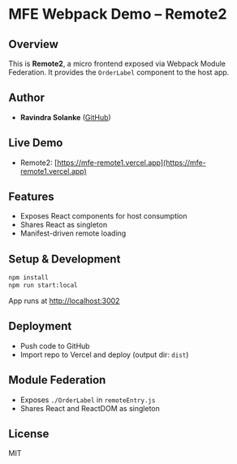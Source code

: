 # MFE Webpack Demo – Remote2

## Overview

This is **Remote2**, a micro frontend exposed via Webpack Module Federation. It provides the `OrderLabel` component to the host app.

## Author

- **Ravindra Solanke** ([GitHub](https://github.com/ravisolanke1407))

## Live Demo

- Remote2: [https://mfe-remote1.vercel.app](https://mfe-remote1.vercel.app)

## Features

- Exposes React components for host consumption
- Shares React as singleton
- Manifest-driven remote loading

## Setup & Development

```sh
npm install
npm run start:local
```

App runs at [http://localhost:3002](http://localhost:3002)

## Deployment

- Push code to GitHub
- Import repo to Vercel and deploy (output dir: `dist`)

## Module Federation

- Exposes `./OrderLabel` in `remoteEntry.js`
- Shares React and ReactDOM as singleton

## License

MIT
